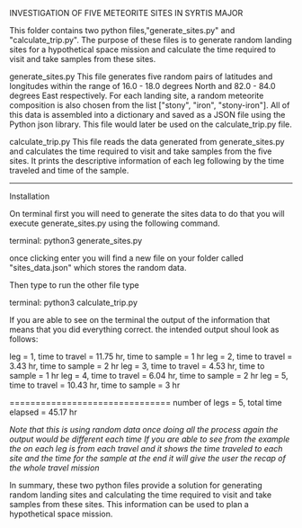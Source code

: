 INVESTIGATION OF FIVE METEORITE SITES IN SYRTIS MAJOR

This folder contains two python files,"generate_sites.py" and "calculate_trip.py". The purpose of these files is to generate random landing sites for a hypothetical space mission and calculate the time required to visit and take samples from these sites.


generate_sites.py
This file generates five random pairs of latitudes and longitudes within the range of 16.0 - 18.0 degrees North and 82.0 - 84.0 degrees East respectively.
For each landing site, a random meteorite composition is also chosen from the list ["stony", "iron", "stony-iron"]. All of this data is assembled into a dictionary and saved as a JSON file using the Python json library. This file would later be used on the calculate_trip.py file.
 
calculate_trip.py
This file reads the data generated from generate_sites.py and calculates the time 
required to visit and take samples from the five sites. It prints the descriptive information of each leg following by the time traveled
and time of the sample.

--------------------
Installation 

On terminal first you will need to generate the sites data to do that you will execute generate_sites.py 
using the following command.

terminal: python3 generate_sites.py 

once clicking enter you will find a new file on your folder called "sites_data.json" which stores the random data. 

Then type to run the other file type 

terminal: python3 calculate_trip.py 

If you are able to see on the terminal the output of the information that means that you did everything correct. 
the intended output shoul look as follows:

leg = 1, time to travel = 11.75 hr, time to sample = 1 hr
leg = 2, time to travel = 3.43 hr, time to sample = 2 hr
leg = 3, time to travel = 4.53 hr, time to sample = 1 hr
leg = 4, time to travel = 6.04 hr, time to sample = 2 hr
leg = 5, time to travel = 10.43 hr, time to sample = 3 hr

===============================
number of legs = 5, total time elapsed = 45.17 hr 

*Note that this is using random data once doing all the process again the output would be different each time*
*If you are able to see from the example the on each leg is from each travel and it shows the time traveled to each site and the time for the sample
at the end it will give the user the recap of the whole travel mission*

In summary, these two python files provide a solution for generating random landing sites and calculating the time required to visit and take samples from these sites. This information can be used to plan a hypothetical space mission.

